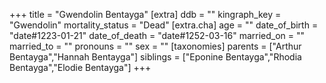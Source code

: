+++
title = "Gwendolin Bentayga"
[extra]
ddb = ""
kingraph_key = "Gwendolin"
mortality_status = "Dead"
[extra.cha]
age = ""
date_of_birth = "date#1223-01-21"
date_of_death = "date#1252-03-16"
married_on = ""
married_to = ""
pronouns = ""
sex = ""
[taxonomies]
parents = ["Arthur Bentayga","Hannah Bentayga"]
siblings = ["Eponine Bentayga","Rhodia Bentayga","Elodie Bentayga"]
+++


